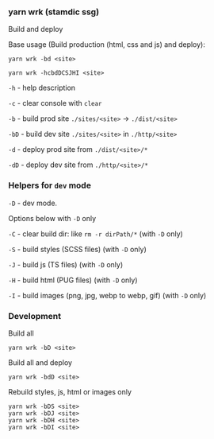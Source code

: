 ### yarn wrk (stamdic ssg)
Build and deploy

Base usage (Build production (html, css and js) and deploy):
```shell
yarn wrk -bd <site>
```

```shell
yarn wrk -hcbdDCSJHI <site>
```

`-h` - help description

`-c`  - clear console with `clear`


`-b`  - build prod site `./sites/<site>` -> `./dist/<site>`

`-bD`  - build dev site `./sites/<site>` in `./http/<site>`

`-d`  - deploy prod site from `./dist/<site>/*`

`-dD`  - deploy dev site from `./http/<site>/*`

### Helpers for `dev` mode

`-D`  - dev mode.

Options below with `-D` only

`-C`  - clear build dir: like `rm -r dirPath/*`  (with `-D` only)

`-S`  - build styles (SCSS files) (with `-D` only)

`-J`  - build js (TS files) (with `-D` only)

`-H`  - build html (PUG files) (with `-D` only)

`-I`  - build images (png, jpg, webp to webp, gif) (with `-D` only)

### Development

Build all
```shell
yarn wrk -bD <site>
```
Build all and deploy
```shell
yarn wrk -bdD <site>
```
Rebuild styles, js, html or images only 
```shell
yarn wrk -bDS <site> 
yarn wrk -bDJ <site> 
yarn wrk -bDH <site> 
yarn wrk -bDI <site> 
```
